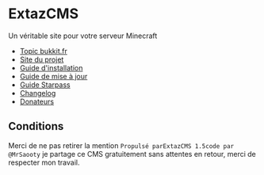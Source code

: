 ExtazCMS
========
Un véritable site pour votre serveur Minecraft
* [Topic bukkit.fr](http://www.bukkit.fr/index.php/topic/15381-107-extazcms-un-v%C3%A9ritable-site-pour-votre-serveur-minecraft/)
* [Site du projet](http://cms.extaz-mc.fr/)
* [Guide d'installation](https://github.com/MrSaooty/ExtazCMS/wiki/Installation)
* [Guide de mise à jour](https://github.com/MrSaooty/ExtazCMS/wiki/Mise-%C3%A0-jour)
* [Guide Starpass](https://github.com/MrSaooty/ExtazCMS/wiki/Starpass)
* [Changelog](https://github.com/MrSaooty/ExtazCMS/blob/master/CHANGELOG.md)
* [Donateurs](https://github.com/MrSaooty/ExtazCMS/blob/master/DONATORS.md)

Conditions
-------------
Merci de ne pas retirer la mention `Propulsé parExtazCMS 1.5code par @MrSaooty` je partage ce CMS gratuitement sans attentes en retour, merci de respecter mon travail.